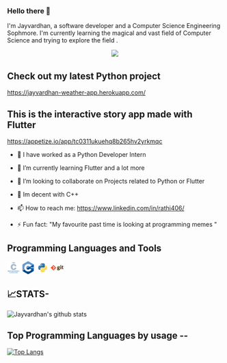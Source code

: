 ### Hello there 👋
I'm Jayvardhan, a software developer and a Computer Science Engineering Sophmore. I'm currently learning the magical and vast field of Computer Science  and trying to explore the field .  
<p align="center"><img src="https://komarev.com/ghpvc/?username=ComputerScientist-01&color=green&label=Hello!!+You+are+visitor"/>

## Check out my latest Python project
https://jayvardhan-weather-app.herokuapp.com/
## This is the interactive story app made with Flutter
https://appetize.io/app/tc0311ukuehq8b265hv2yrkmqc

- 🔭 I have worked as a Python Developer Intern

- 🌱 I’m currently learning Flutter and a lot more

- 👯 I’m looking to collaborate on Projects related to Python or Flutter

- 💬 Im decent with C++  

- 📫 How to reach me: https://www.linkedin.com/in/rathi406/

- ⚡ Fun fact: "My favourite past time is looking at programming memes "

<h2>Programming Languages and Tools</h2>
<code><img width="30" src="https://raw.githubusercontent.com/github/explore/80688e429a7d4ef2fca1e82350fe8e3517d3494d/topics/c/c.png"></code>
<code><img width="30" src="https://raw.githubusercontent.com/github/explore/80688e429a7d4ef2fca1e82350fe8e3517d3494d/topics/cpp/cpp.png"></code>
<code><img width="30" src="https://raw.githubusercontent.com/github/explore/80688e429a7d4ef2fca1e82350fe8e3517d3494d/topics/python/python.png"></code>
<code><img width="30" src="https://raw.githubusercontent.com/github/explore/80688e429a7d4ef2fca1e82350fe8e3517d3494d/topics/git/git.png"></code></p>

## 📈STATS-
![Jayvardhan's github stats](https://github-readme-stats.vercel.app/api?username=ComputerScientist-01&show_icons=true&theme=radical)

## Top Programming Languages by usage --
[![Top Langs](https://github-readme-stats.vercel.app/api/top-langs/?username=ComputerScientist-01)](https://github.com/anuraghazra/github-readme-stats)

